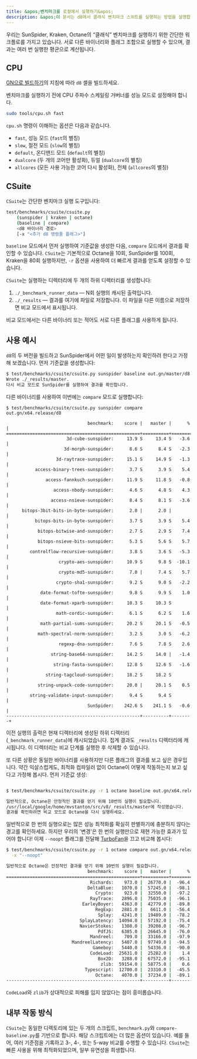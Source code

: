 ```yaml
---
title: &apos;벤치마크를 로컬에서 실행하기&apos;
description: &apos;이 문서는 d8에서 클래식 벤치마크 스위트를 실행하는 방법을 설명합니다.&apos;
---
```

우리는 SunSpider, Kraken, Octane의 “클래식” 벤치마크를 실행하기 위한 간단한 워크플로를 가지고 있습니다. 서로 다른 바이너리와 플래그 조합으로 실행할 수 있으며, 결과는 여러 번 실행한 평균으로 계산됩니다.

## CPU

[GN으로 빌드하기](/docs/build-gn)의 지침에 따라 `d8` 셸을 빌드하세요.

벤치마크를 실행하기 전에 CPU 주파수 스케일링 거버너를 성능 모드로 설정해야 합니다.

```bash
sudo tools/cpu.sh fast
```

`cpu.sh` 명령이 이해하는 옵션은 다음과 같습니다.

- `fast`, 성능 모드 (`fast`의 별칭)
- `slow`, 절전 모드 (`slow`의 별칭)
- `default`, 온디맨드 모드 (`default`의 별칭)
- `dualcore` (두 개의 코어만 활성화), 듀얼 (`dualcore`의 별칭)
- `allcores` (모든 사용 가능한 코어 다시 활성화), 전체 (`allcores`의 별칭)

## CSuite

`CSuite`는 간단한 벤치마크 실행 도구입니다:

```bash
test/benchmarks/csuite/csuite.py
    (sunspider | kraken | octane)
    (baseline | compare)
    <d8 바이너리 경로>
    [-x "<추가 d8 명령줄 플래그>"]
```

`baseline` 모드에서 먼저 실행하여 기준값을 생성한 다음, `compare` 모드에서 결과를 확인할 수 있습니다. `CSuite`는 기본적으로 Octane을 10회, SunSpider를 100회, Kraken을 80회 실행하지만, `-r` 옵션을 사용하여 더 빠르게 결과를 얻도록 설정할 수 있습니다.

`CSuite`는 실행하는 디렉터리에 두 개의 하위 디렉터리를 생성합니다:

1. `./_benchmark_runner_data` — N회 실행의 캐시된 출력입니다.
1. `./_results` — 결과를 여기에 파일로 저장합니다. 이 파일을 다른 이름으로 저장하면 비교 모드에서 표시됩니다.

비교 모드에서는 다른 바이너리 또는 적어도 서로 다른 플래그를 사용하게 됩니다.

## 사용 예시

`d8`의 두 버전을 빌드하고 SunSpider에서 어떤 일이 발생하는지 확인하려 한다고 가정해 보겠습니다. 먼저 기준값을 생성합니다:

```bash
$ test/benchmarks/csuite/csuite.py sunspider baseline out.gn/master/d8
Wrote ./_results/master.
다시 비교 모드로 SunSpider를 실행하여 결과를 확인합니다.
```

다른 바이너리를 사용하여 이번에는 `compare` 모드로 실행합니다:

```
$ test/benchmarks/csuite/csuite.py sunspider compare out.gn/x64.release/d8

                               benchmark:    score |   master |      % |
===================================================+==========+========+
                       3d-cube-sunspider:     13.9 S     13.4 S   -3.6 |
                      3d-morph-sunspider:      8.6 S      8.4 S   -2.3 |
                   3d-raytrace-sunspider:     15.1 S     14.9 S   -1.3 |
           access-binary-trees-sunspider:      3.7 S      3.9 S    5.4 |
               access-fannkuch-sunspider:     11.9 S     11.8 S   -0.8 |
                  access-nbody-sunspider:      4.6 S      4.8 S    4.3 |
                 access-nsieve-sunspider:      8.4 S      8.1 S   -3.6 |
      bitops-3bit-bits-in-byte-sunspider:      2.0 |      2.0 |        |
           bitops-bits-in-byte-sunspider:      3.7 S      3.9 S    5.4 |
            bitops-bitwise-and-sunspider:      2.7 S      2.9 S    7.4 |
            bitops-nsieve-bits-sunspider:      5.3 S      5.6 S    5.7 |
         controlflow-recursive-sunspider:      3.8 S      3.6 S   -5.3 |
                    crypto-aes-sunspider:     10.9 S      9.8 S  -10.1 |
                    crypto-md5-sunspider:      7.0 |      7.4 S    5.7 |
                   crypto-sha1-sunspider:      9.2 S      9.0 S   -2.2 |
             date-format-tofte-sunspider:      9.8 S      9.9 S    1.0 |
             date-format-xparb-sunspider:     10.3 S     10.3 S        |
                   math-cordic-sunspider:      6.1 S      6.2 S    1.6 |
             math-partial-sums-sunspider:     20.2 S     20.1 S   -0.5 |
            math-spectral-norm-sunspider:      3.2 S      3.0 S   -6.2 |
                    regexp-dna-sunspider:      7.6 S      7.8 S    2.6 |
                 string-base64-sunspider:     14.2 S     14.0 |   -1.4 |
                  string-fasta-sunspider:     12.8 S     12.6 S   -1.6 |
               string-tagcloud-sunspider:     18.2 S     18.2 S        |
            string-unpack-code-sunspider:     20.0 |     20.1 S    0.5 |
         string-validate-input-sunspider:      9.4 S      9.4 S        |
                               SunSpider:    242.6 S    241.1 S   -0.6 |
---------------------------------------------------+----------+--------+
```

이전 실행의 출력은 현재 디렉터리에 생성된 하위 디렉터리 (`_benchmark_runner_data`)에 캐시되었습니다. 집계 결과도 `_results` 디렉터리에 캐시됩니다. 이 디렉터리는 비교 단계를 실행한 후 삭제할 수 있습니다.

또 다른 상황은 동일한 바이너리를 사용하지만 다른 플래그의 결과를 보고 싶은 경우입니다. 약간 익살스럽게도, 최적화 컴파일러 없이 Octane이 어떻게 작동하는지 보고 싶다고 가정해 봅시다. 먼저 기준값 생성:

```bash

$ test/benchmarks/csuite/csuite.py -r 1 octane baseline out.gn/x64.release/d8

일반적으로, Octane은 안정적인 결과를 얻기 위해 10번의 실행이 필요합니다.
/usr/local/google/home/mvstanton/src/v8/_results/master에 작성했습니다.
결과를 확인하려면 비교 모드로 Octane을 다시 실행하세요.
```

일반적으로 한 번의 실행으로는 많은 성능 최적화를 확실히 판별하기에 충분하지 않다는 경고를 확인하세요. 하지만 우리의 '변경'은 한 번의 실행만으로 재현 가능한 효과가 있어야 합니다! 이제 `--noopt` 플래그를 전달해 [TurboFan](/docs/turbofan)을 끄고 비교해 봅시다:

```bash
$ test/benchmarks/csuite/csuite.py -r 1 octane compare out.gn/x64.release/d8 \
  -x "--noopt"

일반적으로 Octane은 안정적인 결과를 얻기 위해 10번의 실행이 필요합니다.
                               benchmark:    score |   master |      % |
===================================================+==========+========+
                                Richards:    973.0 |  26770.0 |  -96.4 |
                               DeltaBlue:   1070.0 |  57245.0 |  -98.1 |
                                  Crypto:    923.0 |  32550.0 |  -97.2 |
                                RayTrace:   2896.0 |  75035.0 |  -96.1 |
                             EarleyBoyer:   4363.0 |  42779.0 |  -89.8 |
                                  RegExp:   2881.0 |   6611.0 |  -56.4 |
                                   Splay:   4241.0 |  19489.0 |  -78.2 |
                            SplayLatency:  14094.0 |  57192.0 |  -75.4 |
                            NavierStokes:   1308.0 |  39208.0 |  -96.7 |
                                   PdfJS:   6385.0 |  26645.0 |  -76.0 |
                                Mandreel:    709.0 |  33166.0 |  -97.9 |
                         MandreelLatency:   5407.0 |  97749.0 |  -94.5 |
                                 Gameboy:   5440.0 |  54336.0 |  -90.0 |
                                CodeLoad:  25631.0 |  25282.0 |    1.4 |
                                   Box2D:   3288.0 |  67572.0 |  -95.1 |
                                    zlib:  59154.0 |  58775.0 |    0.6 |
                              Typescript:  12700.0 |  23310.0 |  -45.5 |
                                  Octane:   4070.0 |  37234.0 |  -89.1 |
---------------------------------------------------+----------+--------+
```

`CodeLoad`와 `zlib`가 상대적으로 피해를 입지 않았다는 점이 흥미롭습니다.

## 내부 작동 방식

`CSuite`는 동일한 디렉토리에 있는 두 개의 스크립트, `benchmark.py`와 `compare-baseline.py`를 기반으로 합니다. 해당 스크립트에는 더 많은 옵션이 있습니다. 예를 들어, 여러 기준점을 기록하고 3-, 4-, 또는 5-way 비교를 수행할 수 있습니다. `CSuite`는 빠른 사용을 위해 최적화되었으며, 일부 유연성을 희생합니다.
